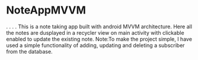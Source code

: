 # NoteAppMVVM
.
.
.
.
This is a note taking app built with android MVVM architecture. 
Here all the notes are dusplayed in a recycler view on main activity with clickable enabled to update the existing note.
Note:To make the project simple, I have used a simple functionality of adding, updating and deleting a subscriber from the database. 

